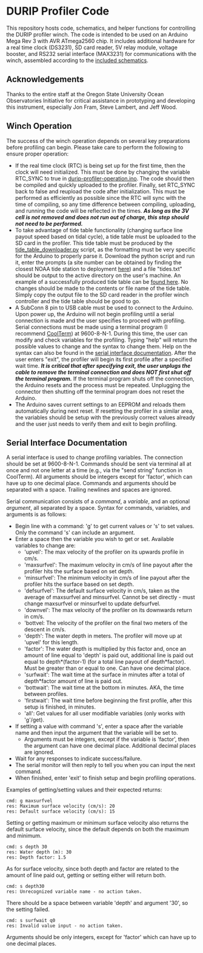 # DURIP Profiler Code

This repository hosts code, schematics, and helper functions for controlling the DURIP profiler winch. The code is intended to be used on an Arduino Mega Rev 3 with AVR ATmega2560 chip. It includes additional hardware for a real time clock (DS3231), SD card reader, 5V relay module, voltage booster, and RS232 serial interface (MAX3231) for communications with the winch, assembled according to the [included schematics](https://github.com/andrew-s28/durip-profiler/tree/main/durip_wiring).

## Acknowledgements

Thanks to the entire staff at the Oregon State University Ocean Observatories Initiative for critical assistance in prototyping and developing this instrument, especially Jon Fram, Steve Lambert, and Jeff Wood.

## Winch Operation

The success of the winch operation depends on several key preparations before profiling can begin. Please take care to perform the following to ensure proper operation:

- If the real time clock (RTC) is being set up for the first time, then the clock will need initialized. This must be done by changing the variable RTC_SYNC to true in [durip-profiler-operation.ino](https://github.com/andrew-s28/durip-profiler/blob/main/src/durip-profiler-operation/durip-profiler-operation.ino). The code should then be compiled and quickly uploaded to the profiler. Finally, set RTC_SYNC back to false and reupload the code after initialization. This must be performed as efficiently as possible since the RTC will sync with the time of compiling, so any time difference between compiling, uploading, and running the code will be reflected in the times. ***As long as the 3V cell is not removed and does not run out of charge, this step should not need to be performed.***
- To take advantage of tide table functionality (changing surface line payout speed based on tidal cycle), a tide table must be uploaded to the SD card in the profiler. This tide table must be produced by the [tide_table_downloader.py](https://github.com/andrew-s28/durip-profiler/blob/main/src/tide_table_downloader.py) script, as the formatting must be very specific for the Arduino to properly parse it. Download the python script and run it, enter the prompts (a site number can be obtained by finding the closest NOAA tide station to deployment [here](https://tidesandcurrents.noaa.gov/tide_predictions.html)) and a file "tides.txt" should be output to the active directory on the user's machine. An example of a successfully produced tide table can be [found here](https://github.com/andrew-s28/durip-profiler/blob/main/tides_example.txt). No changes should be made to the contents or file name of the tide table. Simply copy the output file to the SD card reader in the profiler winch controller and the tide table should be good to go.
- A SubConn 8 pin to USB cable must be used to connect to the Arduino. Upon power up, the Arduino will not begin profiling until a serial connection is made and the user specifies to proceed with profiling. Serial connections must be made using a terminal program (I recommend [CoolTerm](https://freeware.the-meiers.org/)) at 9600-8-N-1. During this time, the user can modify and check variables for the profiling. Typing "help" will return the possible values to change and the syntax to change them. Help on the syntax can also be found in the [serial interface documentation](#serial-interface-documentation). After the user enters "exit", the profiler will begin its first profile after a specified wait time. ***It is critical that after specifying exit, the user unplugs the cable to remove the terminal connection and does NOT first shut off the terminal program.*** If the terminal program shuts off the connection, the Arduino resets and the process must be repeated. Unplugging the connector then shutting off the terminal program does not reset the Arduino.
- The Arduino saves current settings to an EEPROM and reloads them automatically during next reset. If resetting the profiler in a similar area, the variables should be setup with the previously correct values already and the user just needs to verify them and exit to begin profiling.

## Serial Interface Documentation

A serial interface is used to change profiling variables. The connection should be set at 9600-8-N-1. Commands should be sent via terminal all at once and not one letter at a time (e.g., via the "send string" function in CoolTerm). All arguments should be integers except for 'factor', which can have up to one decimal place. Commands and arguments should be separated with a space. Trailing newlines and spaces are ignored.

Serial communication consists of a *command*, a *variable*, and an optional *argument*, all separated by a space. Syntax for commands, variables, and arguments is as follows:
- Begin line with a command: 'g' to get current values or 's' to set values. Only the command 's' can include an argument.
- Enter a space then the variable you wish to get or set. Available variables to change are:
    - 'upvel': The max velocity of the profiler on its upwards profile in cm/s.
    - 'maxsurfvel': The maximum velocity in cm/s of line payout after the profiler hits the surface based on set depth.
    - 'minsurfvel': The minimum velocity in cm/s of line payout after the profiler hits the surface based on set depth.
    - 'defsurfvel': The default surface velocity in cm/s, taken as the average of maxsurfvel and minsurfvel. Cannot be set directly - must change maxsurfvel or minsurfvel to update defsurfvel.
    - 'downvel': The max velocity of the profiler on its downwards return in cm/s.
    - 'bottvel: The velocity of the profiler on the final two meters of the descent in cm/s.
    - 'depth': The water depth in meters. The profiler will move up at 'upvel' for this length.
    - 'factor': The water depth is multiplied by this factor and, once an amount of line equal to 'depth' is paid out, additional line is paid out equal to depth*(factor-1) (for a total line payout of depth*factor). Must be greater than or equal to one. Can have one decimal place.
    - 'surfwait': The wait time at the surface in minutes after a total of depth*factor amount of line is paid out.
    - 'bottwait': The wait time at the bottom in minutes. AKA, the time between profiles.
    - 'firstwait': The wait time before beginning the first profile, after this setup is finished, in minutes.
    - 'all': Get values for all user modifiable variables (only works with 'g'/get).
- If setting a value with command 's', enter a space after the variable name and then input the argument that the variable will be set to.
    - Arguments must be integers, except if the variable is 'factor', then the argument can have one decimal place. Additional decimal places are ignored.
- Wait for any responses to indicate success/failure.
- The serial monitor will then reply to tell you when you can input the next command.
- When finished, enter 'exit' to finish setup and begin profiling operations.

Examples of getting/setting values and their expected returns:
```
cmd: g maxsurfvel
res: Maximum surface velocity (cm/s): 20
res: Default surface velocity (cm/s): 15
```
Setting or getting maximum or minimum surface velocity also returns the default surface velocity, since the default depends on both the maximum and minimum.
```
cmd: s depth 30
res: Water depth (m): 30
res: Depth factor: 1.5
```
As for surface velocity, since both depth and factor are related to the amount of line paid out, getting or setting either will return both.
```
cmd: s depth30
res: Unrecognized variable name - no action taken.
```
There should be a space between variable 'depth' and argument '30', so the setting failed.
```
cmd: s surfwait q0
res: Invalid value input - no action taken.
```
Arguments should be only integers, except for 'factor' which can have up to one decimal places.
